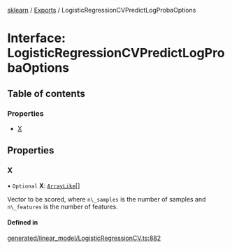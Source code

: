[sklearn](../readme.md) / [Exports](../modules.md) / LogisticRegressionCVPredictLogProbaOptions

# Interface: LogisticRegressionCVPredictLogProbaOptions

## Table of contents

### Properties

- [X](LogisticRegressionCVPredictLogProbaOptions.md#x)

## Properties

### X

• `Optional` **X**: [`ArrayLike`](../modules.md#arraylike)[]

Vector to be scored, where `n\_samples` is the number of samples and `n\_features` is the number of features.

#### Defined in

[generated/linear_model/LogisticRegressionCV.ts:882](https://github.com/transitive-bullshit/scikit-learn-ts/blob/367336a/packages/sklearn/src/generated/linear_model/LogisticRegressionCV.ts#L882)
